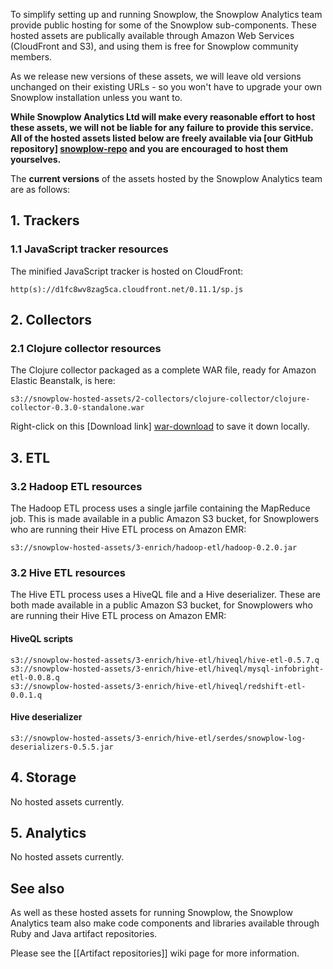 To simplify setting up and running Snowplow, the Snowplow Analytics team provide public hosting for some of the Snowplow sub-components. These hosted assets are publically available through Amazon Web Services (CloudFront and S3), and using them is free for Snowplow community members.

As we release new versions of these assets, we will leave old versions unchanged on their existing URLs - so you won't have to upgrade your own Snowplow installation unless you want to.

**While Snowplow Analytics Ltd will make every reasonable effort to host these assets, we will not be liable for any failure to provide this service. All of the hosted assets listed below are freely available via [our GitHub repository] [snowplow-repo] and you are encouraged to host them yourselves.** 

The **current versions** of the assets hosted by the Snowplow Analytics team are as follows:

## 1. Trackers

### 1.1 JavaScript tracker resources

The minified JavaScript tracker is hosted on CloudFront:

    http(s)://d1fc8wv8zag5ca.cloudfront.net/0.11.1/sp.js

## 2. Collectors

### 2.1 Clojure collector resources

The Clojure collector packaged as a complete WAR file, ready for Amazon Elastic Beanstalk, is here:

    s3://snowplow-hosted-assets/2-collectors/clojure-collector/clojure-collector-0.3.0-standalone.war

Right-click on this [Download link] [war-download] to save it down locally.

## 3. ETL

### 3.2 Hadoop ETL resources

The Hadoop ETL process uses a single jarfile containing the MapReduce job. This is made available in a public Amazon S3 bucket, for Snowplowers who are running their Hive ETL process on Amazon EMR:

    s3://snowplow-hosted-assets/3-enrich/hadoop-etl/hadoop-0.2.0.jar

### 3.2 Hive ETL resources

The Hive ETL process uses a HiveQL file and a Hive deserializer. These are both made available in a public Amazon S3 bucket, for Snowplowers who are running their Hive ETL process on Amazon EMR:

#### HiveQL scripts

    s3://snowplow-hosted-assets/3-enrich/hive-etl/hiveql/hive-etl-0.5.7.q
    s3://snowplow-hosted-assets/3-enrich/hive-etl/hiveql/mysql-infobright-etl-0.0.8.q
    s3://snowplow-hosted-assets/3-enrich/hive-etl/hiveql/redshift-etl-0.0.1.q

#### Hive deserializer

    s3://snowplow-hosted-assets/3-enrich/hive-etl/serdes/snowplow-log-deserializers-0.5.5.jar

## 4. Storage

No hosted assets currently.

## 5. Analytics

No hosted assets currently.

## See also

As well as these hosted assets for running Snowplow, the Snowplow Analytics team also make code components and libraries available through Ruby and Java artifact repositories.

Please see the [[Artifact repositories]] wiki page for more information.

[snowplow-repo]: https://github.com/snowplow/snowplow
[war-download]: http://s3-eu-west-1.amazonaws.com/snowplow-hosted-assets/2-collectors/clojure-collector/clojure-collector-0.3.0-standalone.war